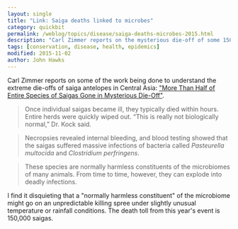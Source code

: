```yaml
---
layout: single
title: "Link: Saiga deaths linked to microbes"
category: quickbit
permalink: /weblog/topics/disease/saiga-deaths-microbes-2015.html
description: "Carl Zimmer reports on the mysterious die-off of some 150,000 saiga antelopes in Central Asia."
tags: [conservation, disease, health, epidemics]
modified: 2015-11-02
author: John Hawks
---
```



Carl Zimmer reports on some of the work being done to understand the extreme die-offs of saiga antelopes in Central Asia: <a href="http://www.nytimes.com/2015/11/03/science/more-than-half-entire-species-of-saigas-gone-in-mysterious-die-off.html?_r=0">"More Than Half of Entire Species of Saigas Gone in Mysterious Die-Off"</a>. 

<blockquote>Once individual saigas became ill, they typically died within hours. Entire herds were quickly wiped out. “This is really not biologically normal,” Dr. Kock said.</blockquote>

<blockquote>Necropsies revealed internal bleeding, and blood testing showed that the saigas suffered massive infections of bacteria called <em>Pasteurella multocida</em> and <em>Clostridium perfringens</em>.</blockquote>

<blockquote>These species are normally harmless constituents of the microbiomes of many animals. From time to time, however, they can explode into deadly infections.</blockquote>

I find it disquieting that a "normally harmless constituent" of the microbiome might go on an unpredictable killing spree under slightly unusual temperature or rainfall conditions. The death toll from this year's event is 150,000 saigas. 

